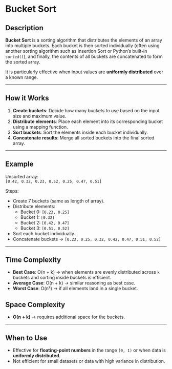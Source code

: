# Bucket Sort

## Description
**Bucket Sort** is a sorting algorithm that distributes the elements of an array into multiple buckets. Each bucket is then sorted individually (often using another sorting algorithm such as Insertion Sort or Python’s built-in `sorted()`), and finally, the contents of all buckets are concatenated to form the sorted array.

It is particularly effective when input values are **uniformly distributed** over a known range.

---

## How it Works
1. **Create buckets**: Decide how many buckets to use based on the input size and maximum value.
2. **Distribute elements**: Place each element into its corresponding bucket using a mapping function.
3. **Sort buckets**: Sort the elements inside each bucket individually.
4. **Concatenate results**: Merge all sorted buckets into the final sorted array.

---

## Example
Unsorted array:  
`[0.42, 0.32, 0.23, 0.52, 0.25, 0.47, 0.51]`

Steps:
- Create 7 buckets (same as length of array).  
- Distribute elements:  
  - Bucket 0: `[0.23, 0.25]`  
  - Bucket 1: `[0.32]`  
  - Bucket 2: `[0.42, 0.47]`  
  - Bucket 3: `[0.51, 0.52]`  
- Sort each bucket individually.  
- Concatenate buckets → `[0.23, 0.25, 0.32, 0.42, 0.47, 0.51, 0.52]`


---

## Time Complexity
- **Best Case**: O(n + k) → when elements are evenly distributed across `k` buckets and sorting inside buckets is efficient.  
- **Average Case**: O(n + k) → similar reasoning as best case.  
- **Worst Case**: O(n²) → if all elements land in a single bucket.  

## Space Complexity
- **O(n + k)** → requires additional space for the buckets.

---

## When to Use
- Effective for **floating-point numbers** in the range `[0, 1)` or when data is **uniformly distributed**.  
- Not efficient for small datasets or data with high variance in distribution.